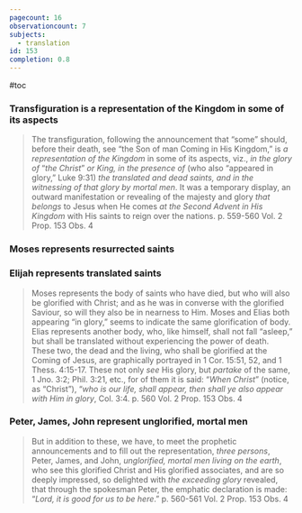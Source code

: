 ```yaml
---
pagecount: 16
observationcount: 7
subjects:
  - translation
id: 153
completion: 0.8
---
```

#toc

### Transfiguration is a representation of the Kingdom in some of its aspects

>The transfiguration, following the announcement that “some” should, before their death, see “the Son of man Coming in His Kingdom,” is *a representation of the Kingdom* in some of its aspects, viz., *in the glory of* “*the Christ*” *or King, in the presence of* (who also “appeared in glory,” Luke 9:31) *the translated and dead saints, and in the witnessing of that glory by mortal men*. It was a temporary display, an outward manifestation or revealing of the majesty and glory *that belongs* to Jesus when He comes *at the Second Advent in His Kingdom* with His saints to reign over the nations.
>p. 559-560 Vol. 2 Prop. 153 Obs. 4

### Moses represents resurrected saints
### Elijah represents translated saints

>Moses represents the body of saints who have died, but who will also be glorified with Christ; and as he was in converse with the glorified Saviour, so will they also be in nearness to Him. Moses and Elias both appearing “in glory,” seems to indicate the same glorification of body. Elias represents another body, who, like himself, shall not fall “asleep,” but shall be translated without experiencing the power of death. These two, the dead and the living, who shall be glorified at the Coming of Jesus, are graphically portrayed in 1 Cor. 15:51, 52, and 1 Thess. 4:15-17. These not only *see* His glory, but *partake* of the same, 1 Jno. 3:2; Phil. 3:21, etc., for of them it is said: “*When Christ*” (notice, as “Christ”), “*who is our life, shall appear, then shall ye also appear with Him in glory*, Col. 3:4.
>p. 560 Vol. 2 Prop. 153 Obs. 4

### Peter, James, John represent unglorified, mortal men

>But in addition to these, we have, to meet the prophetic announcements and to fill out the representation, *three persons*, Peter, James, and John, *unglorified, mortal men living on the earth*, who see this glorified Christ and His glorified associates, and are so deeply impressed, so delighted with *the exceeding glory* revealed, that through the spokesman Peter, the emphatic declaration is made: “*Lord, it is good for us to be here*.”
>p. 560-561 Vol. 2 Prop. 153 Obs. 4







